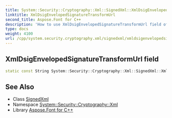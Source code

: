 ```yaml
---
title: System::Security::Cryptography::Xml::SignedXml::XmlDsigEnvelopedSignatureTransformUrl field
linktitle: XmlDsigEnvelopedSignatureTransformUrl
second_title: Aspose.Font for C++
description: 'How to use XmlDsigEnvelopedSignatureTransformUrl field of System::Security::Cryptography::Xml::SignedXml class in C++.'
type: docs
weight: 4100
url: /cpp/system.security.cryptography.xml/signedxml/xmldsigenvelopedsignaturetransformurl/
---
```

## XmlDsigEnvelopedSignatureTransformUrl field




```cpp
static const String System::Security::Cryptography::Xml::SignedXml::XmlDsigEnvelopedSignatureTransformUrl
```

## See Also

* Class [SignedXml](../)
* Namespace [System::Security::Cryptography::Xml](../../)
* Library [Aspose.Font for C++](../../../)
